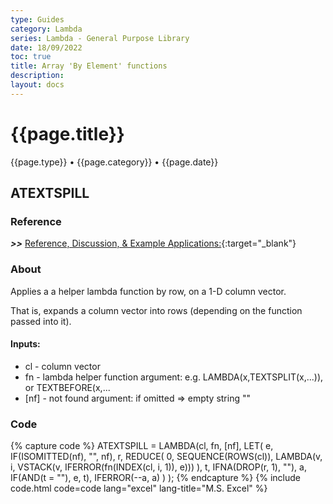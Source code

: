 ```yaml
---
type: Guides
category: Lambda
series: Lambda - General Purpose Library
date: 18/09/2022
toc: true
title: Array 'By Element' functions
description: 
layout: docs
---
```


# {{page.title}}
<time class="metadata" style="text-alstyleign:left"> {{page.type}} • {{page.category}} • {{page.date}}</time>

## ATEXTSPILL

### Reference

***>>*** [Reference, Discussion, & Example Applications:](https://www.mrexcel.com/board/threads/atextsplit.1172428/page-4#posts){:target="_blank"}

### About

Applies a a helper lambda function by row, on a 1-D column vector.

That is, expands a column vector into rows (depending on the function passed into it).

#### Inputs:

   - cl - column vector
   - fn - lambda helper function argument: e.g. LAMBDA(x,TEXTSPLIT(x,...)), or TEXTBEFORE(x,...
   - [nf] - not found argument: if omitted => empty string ""

### Code

{% capture code %}
ATEXTSPILL = LAMBDA(cl, fn, [nf],
    LET(
        e, IF(ISOMITTED(nf), "", nf),
        r, REDUCE(
            0,
            SEQUENCE(ROWS(cl)),
            LAMBDA(v, i, VSTACK(v, IFERROR(fn(INDEX(cl, i, 1)), e)))
        ),
        t, IFNA(DROP(r, 1), ""),
        a, IF(AND(t = ""), e, t),
        IFERROR(--a, a)
    )
);
{% endcapture %}
{% include code.html code=code lang="excel" lang-title="M.S. Excel" %}